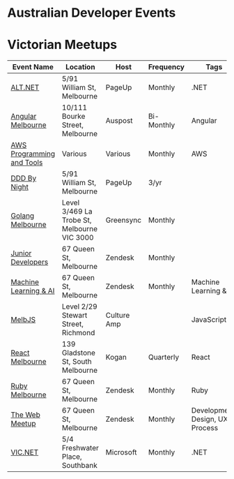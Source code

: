
# Australian Developer Events

# Victorian Meetups

| Event Name | Location | Host | Frequency | Tags |
| ---------- | -------- | ---- | --------- | ---- |
| [ALT.NET](https://www.meetup.com/Melbourne-ALT-NET/) | 5/91 William St, Melbourne | PageUp | Monthly | .NET |
| [Angular Melbourne](https://www.meetup.com/Angular-Melbourne/) | 10/111 Bourke Street, Melbourne | Auspost | Bi-Monthly | Angular |
| [AWS Programming and Tools](https://www.meetup.com/Melbourne-AWS-Programming-and-Tools-Meetup/) | Various | Various | Monthly | AWS |
| [DDD By Night](https://www.meetup.com/DDD-Melbourne-By-Night/) | 5/91 William St, Melbourne | PageUp | 3/yr | |
| [Golang Melbourne](https://www.meetup.com/golang-mel/) | Level 3/469 La Trobe St, Melbourne VIC 3000 | Greensync | Monthly | |
| [Junior Developers](https://www.meetup.com/Junior-Developers-Melbourne/) | 67 Queen St, Melbourne | Zendesk | Monthly | |
| [Machine Learning & AI](https://www.meetup.com/Machine-Learning-AI-Meetup/) | 67 Queen St, Melbourne | Zendesk | Monthly | Machine Learning & AI |
| [MelbJS](http://melbjs.com/) | Level 2/29 Stewart Street, Richmond | Culture Amp | | JavaScript |
| [React Melbourne](https://www.meetup.com/React-Melbourne) | 139 Gladstone St, South Melbourne | Kogan | Quarterly | React |
| [Ruby Melbourne](https://www.meetup.com/Ruby-On-Rails-Oceania-Melbourne/) | 67 Queen St, Melbourne | Zendesk | Monthly | Ruby |
| [The Web Meetup](https://www.meetup.com/the-web) | 67 Queen St, Melbourne | Zendesk | Monthly | Development, Design, UX, Process |
| [VIC.NET](https://www.meetup.com/VIC-NET-Meetup/) | 5/4 Freshwater Place, Southbank | Microsoft | Monthly | .NET |
